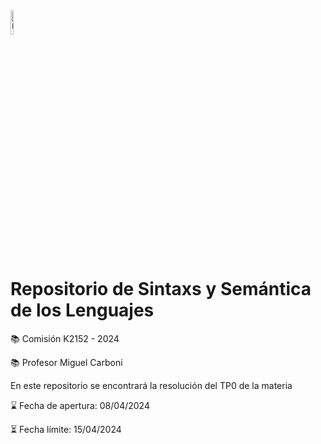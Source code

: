 <img src="https://upload.wikimedia.org/wikipedia/commons/6/67/UTN_logo.jpg" alt="UTNLogo" width='10%'/>
<h1> Repositorio de Sintaxs y Semántica de los Lenguajes </h1>


<p> 📚 Comisión K2152 - 2024 </p>

<p> 📚 Profesor Miguel Carboni </p>

<p> En este repositorio se encontrará la resolución del TP0 de la materia </p>

<p> ⌛ Fecha de apertura: 08/04/2024 </p>

<p> ⏳ Fecha límite: 15/04/2024 </p>



